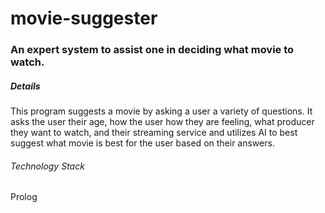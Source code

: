 # movie-suggester
<h3> An expert system to assist one in deciding what movie to watch. </h3>

<h5> Details </h5>
This program suggests a movie by asking a user a variety of questions. It asks the user their age, how the user how they are feeling, what producer they want to watch, and their streaming service and utilizes AI to best suggest what movie is best for the user based on their answers.  

<h6> Technology Stack </h6>
<p> Prolog </p>
